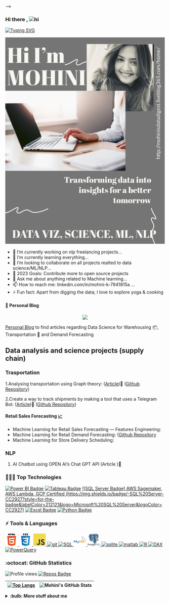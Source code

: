 
-->
### Hi there , <img src="images\tenor.gif" alt="hi" width="35px" height="35px">

[![Typing SVG](https://readme-typing-svg.herokuapp.com?font=arial&color=3384B4&lines=Welcome+to+my+Github...;I+am+on+way+of+learning)](https://git.io/typing-svg)

 <img src="My project-2.png" alt="hi">
 
- 🔭 I’m currently working on nlp freelancing projects...
- 🌱 I’m currently learning everything...
- 👯 I’m looking to collaborate on all projects realted to data science/ML/NLP...
- 🥅 2023 Goals: Contribute more to open source projects
- 💬 Ask me about anything related to Machine learning...
- 📫 How to reach me: linkedin.com/in/mohini-k-7941815a ...
- ⚡ Fun fact: Apart from digging the data; I love to explore yoga & cooking

#### 📰 Personal Blog
<p align="center">
  <a href="[https://www.samirsaci.com](http://mohinisdatadigest.liveblog365.com/home/)">
  <img height=50px align="center" src="[http://mohinisdatadigest.liveblog365.com/blog/]">
  </a>
</p>

[Personal Blog](https://samirsaci.com) to find articles regarding Data Science for Warehousing 📦, Transportation 🚚 and Demand Forecasting

## Data analysis and science projects (supply chain)
### Trasportation
1.Analysing transportation using Graph theory: ([Article](http://mohinisdatadigest.liveblog365.com/2023/05/19/analyzing-transportation-networks-using-graph-theory))🔗 ([Github Repository](https://github.com/amohini099/Analysing-Transortation-in-supply-chain-using-Graph-Theory))
 
2.Create a way to track shipments by making a tool that uses a Telegram Bot: ([Article](http://mohinisdatadigest.liveblog365.com/2023/05/10/create-a-way-to-track-shipments-by-making-a-tool-that-uses-a-telegram-bot/"))🔗 ([Github Repository](https://github.com/amohini099/telegram-bot)) 


#### Retail Sales Forecasting [📈](https://www.samirsaci.com/tag/inventory-management/)
- Machine Learning for Retail Sales Forecasting — Features Engineering:  
- Machine Learning for Retail Demand Forecasting: ([Github Repository](https://github.com/amohini099/Demand-Forcasting/blob/main/demand-forecasting-by-using-lightgbm.ipynb)
- Machine Learning for Store Delivery Scheduling: 

### NLP
 1. AI Chatbot using OPEN AI’s Chat GPT API (Article )🔗 
  <a href = "http://mohinisdatadigest.liveblog365.com/2023/04/20/ai-chatbot-using-open-ais-chat-gpt-api/" target="_blank" >
 </a>
 
### 👨🏽‍💻 Top Technologies

[![Power BI Badge](https://img.shields.io/badge/-Power%20BI-F2C811?style=for-the-badge&labelColor=212121&logo=powerbi)](#) [![Tableau Badge](https://img.shields.io/badge/-Tableau-E97627?style=for-the-badge&labelColor=212121&logo=tableau)](#) [![SQL Server Badge]
AWS Sagemaker, AWS Lambda, GCP Certified
(https://img.shields.io/badge/-SQL%20Server-CC2927?style=for-the-badge&labelColor=212121&logo=Microsoft%20SQL%20Server&logoColor=CC2927)](#) [![Excel Badge](https://img.shields.io/badge/-Microsoft%20Excel-217346?style=for-the-badge&labelColor=212121&logo=Microsoft%20Excel&logoColor=217346)](#) [![Python Badge](https://img.shields.io/badge/-Python-3776AB?style=for-the-badge&labelColor=212121&logo=python)](#)

### :zap: Tools & Languages

<p align="left">
    <a href="https://www.w3.org/html/" target="_blank">
        <img src="https://raw.githubusercontent.com/devicons/devicon/master/icons/html5/html5-original-wordmark.svg" alt="html5" width="40" height="40"/> 
    </a>
    <a href="https://www.w3schools.com/css/" target="_blank"> 
        <img src="https://raw.githubusercontent.com/devicons/devicon/master/icons/css3/css3-original-wordmark.svg" alt="css3" width="40" height="40"/> 
    </a> 
    <a href="https://developer.mozilla.org/en-US/docs/Web/JavaScript" target="_blank"> 
        <img src="https://raw.githubusercontent.com/devicons/devicon/master/icons/javascript/javascript-original.svg" alt="javascript" width="40" height="40"/> 
    </a>
    <a href="https://git-scm.com/" target="_blank">
        <img src="https://www.vectorlogo.zone/logos/git-scm/git-scm-icon.svg" alt="git" width="40" height="40"/> 
    </a> 
    <a href="https://en.wikipedia.org/wiki/SQL" target="_blank"> 
        <img src="images/ToolsTech/sql.png" alt="SQL" width="40" height="40"/> 
    </a> 
    <a href="https://www.mysql.com/" target="_blank"> 
        <img src="https://raw.githubusercontent.com/devicons/devicon/master/icons/mysql/mysql-original-wordmark.svg" alt="mysql" width="40" height="40"/> 
    </a> 
    <a href="https://www.postgresql.org" target="_blank">
        <img src="https://raw.githubusercontent.com/devicons/devicon/master/icons/postgresql/postgresql-original-wordmark.svg" alt="postgresql" width="40" height="40"/> 
    </a> 
    <a href="https://www.sqlite.org/" target="_blank"> 
        <img src="https://www.vectorlogo.zone/logos/sqlite/sqlite-icon.svg" alt="sqlite" width="40" height="40"/> 
    </a> 
    <a href="https://www.mathworks.com/" target="_blank">
        <img src="https://upload.wikimedia.org/wikipedia/commons/2/21/Matlab_Logo.png" alt="matlab" width="40" height="40"/> 
    </a>
    <a href="https://www.r-project.org/" target="_blank">
        <img src="images/ToolsTech/R.png" alt="R" width="40" height="40"/> 
    </a>  
    <a href="https://en.wikipedia.org/wiki/Data_analysis_expressions" target="_blank">
        <img src="images/ToolsTech/dax.png" alt="DAX" width="40" height="40"/> 
    </a> 
    <a href="https://docs.microsoft.com/en-us/power-query/" target="_blank">
        <img src="images/ToolsTech/PowerQuery.png" alt="PowerQuery" width="40" height="40"/> 
    </a>

</p>

<!--
[<img align="left" alt="alteryx" width="33px" src="images/ToolsTech/alteryx.svg" />](#) [<img align="left" alt="azure-ai" width="35px" src="images\ToolsTech\azure-ai.svg" />](#) [<img align="left" alt="azure-ml" width="30px" src="images\ToolsTech\azure-ml.svg" />](#) [<img align="left" alt="azure-synapse" width="39px" src="images\ToolsTech\azure-synapse.svg" />](#) [<img align="left" alt="dax studio" width="39px" src="images\ToolsTech\dax-studio.svg" />](#) [<img align="left" alt="Tabular Editor" width="33px" src="images\ToolsTech\tabulareditor.svg" />](#) [<img align="left" alt="Jupyter Notebook" width="33px" src="images\ToolsTech\jupyter.svg" />](#) [<img align="left" alt="MATLAB" width="33px" src="images\ToolsTech\matlab.svg" />](#) [<img align="left" alt="Octave" width="33px" src="images\ToolsTech\octave.svg" />](#) [<img align="left" alt="MySQL" width="45px" src="images\ToolsTech\mysql.svg" />](#) [<img align="left" alt="PostgreSQL" width="33px" src="images\ToolsTech\postgresql.svg" />](#) [<img align="left" alt="SQLite" width="33px" src="images\ToolsTech\sqlite.svg" />](#) [<img align="left" alt="MicroStrategy" width="33px" src="images\ToolsTech\microstrategy.svg" />](#) [<img align="left" alt="Qlik" width="33px" src="images\ToolsTech\qlik.svg" />](#)

<br>

[<img align="left" alt="HTML" width="37px" src="images\LangsScript\html.svg" />](#) [<img align="left" alt="CSS" width="33px" src="images\LangsScript\css.svg" />](#) [<img align="left" alt="Javascript" width="33px" src="images\LangsScript\javascript.svg" />](#) [<img align="left" alt="R" width="33px" src="images\LangsScript\r.svg" />](#) [<img align="left" alt="SQL" width="33px" src="images\LangsScript\sql.svg" />](#) [<img align="left" alt="GIT" width="33px" src="images\LangsScript\git.svg" />](#) [<img align="left" alt="PowerQuery" width="33px" src="images\LangsScript\power-query.svg" />](#) [<img align="left" alt="DAX" width="33px" src="images\LangsScript\dax.svg" />](#)

<br>
-->

### :octocat: GitHub Statistics

![Profile views](https://gpvc.arturio.dev/amohini099) [![Repos Badge](https://badges.pufler.dev/repos/amohini099)](https://badges.pufler.dev)

| [![Top Langs](https://github-readme-stats.vercel.app/api/top-langs/?username=amohini099&layout=compact&theme=tokyonight&hide_border=true)](https://github.com/anuraghazra/github-readme-stats) | ![Mohini's GitHub Stats](https://github-readme-stats.vercel.app/api?username=amohini099&show_icons=true&theme=tokyonight&hide_border=true&hide=contribs,prs&custom_title=mohini's%20GitHub%20Stats) |
| ----------------------------------------------------------------------------------------------------------------------------------------------------------------------------------------------- | ------------------------------------------------------------------------------------------------------------------------------------------------------------------------------------------------ |

<details>
<summary>
    <strong> :bulb: More stuff about me</strong>
</summary>

<br >

I love sharing knowledge and putting posts, blogs and videos together for helping other developers, data analyst and business intelligence enthusiasts.

<!--START_SECTION:waka-->

<!--END_SECTION:waka-->


<!-- Top Technology Badges -->

[powerbibadge]: https://img.shields.io/badge/-Power%20BI-F2C811?style=for-the-badge&labelColor=212121&logo=powerbi
[tableaubadge]: https://img.shields.io/badge/-Tableau-E97627?style=for-the-badge&labelColor=212121&logo=tableau
[sqlserverbadge]: https://img.shields.io/badge/-SQL%20Server-CC2927?style=for-the-badge&labelColor=212121&logo=Microsoft%20SQL%20Server&logoColor=CC2927
[excelbadge]: https://img.shields.io/badge/-Microsoft%20Excel-217346?style=for-the-badge&labelColor=212121&logo=Microsoft%20Excel&logoColor=217346
[pythonbadge]: https://img.shields.io/badge/-Python-3776AB?style=for-the-badge&labelColor=212121&logo=python

<!-- Tools & Technology Links -->

[alteryx]: images\ToolsTech\alteryx.svg
[azure-ai]: images\ToolsTech\azure-ai.svg
[azure-ml]: images\ToolsTech\azure-ml.svg
[azure-synapse]: images\ToolsTech\azure-synapse.svg
[dax-studio]: images\ToolsTech\dax-studio.svg
[jupyter-notebooks]: images\ToolsTech\jupyter.svg
[matlab]: images\ToolsTech\matlab.svg
[microstrategy]: images\ToolsTech\microstrategy.svg
[mysql]: images\ToolsTech\mysql.svg
[ssms]: images\ToolsTech\
[octave]: images\ToolsTech\octave.svg
[tableau]: images\ToolsTech\
[postgresql]: images\ToolsTech\postgresql.svg
[powerbi]: images\ToolsTech\power-bi.svg
[qlik]: images\ToolsTech\qlik.svg
[sqlite]: images\ToolsTech\sqlite.svg
[tabulareditor]: images\ToolsTech\tabulareditor.svg

<!-- Languages & Scripts -->

[html]: images\LangsScript\html.svg
[css]: images\LangsScript\css.svg
[javascript]: images\LangsScript\javascript.svg
[python]: images\LangsScript\python.svg
[powerquery]: images\LangsScript\power-query.svg
[dax]: images\LangsScript\dax.svg
[mdx]: images\LangsScript\
[sql]: images\LangsScript\sql.svg
[r]: images\LangsScript\r.svg
[vba]: images\LangsScript\
[git]: images\LangsScript\git.svg

<!--  For later uses -->


[![Alteryx Badge](https://img.shields.io/badge/-Alteryx-3776AB?style=for-the-badge&labelColor=212121&logo=python)](#)


[![Readme Quotes](https://quotes-github-readme.vercel.app/api?type=horizontal)](https://github.com/piyushsuthar/github-readme-quotes)

![GitHub Activity Graph](https://activity-graph.herokuapp.com/graph?username=amohini099)

[![trophy](https://github-profile-trophy.vercel.app/?username=amohini099&theme=nord)](https://github.com/ryo-ma/github-profile-trophy)


[![GitHub Streak](http://github-readme-streak-stats.herokuapp.com?user=amohini099&theme=tokyonight&hide_border=true)](https://git.io/streak-stats)


-->
